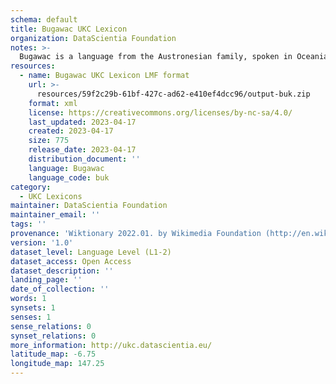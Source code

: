 ```yaml
---
schema: default
title: Bugawac UKC Lexicon
organization: DataScientia Foundation
notes: >-
  Bugawac is a language from the Austronesian family, spoken in Oceania. The UKC Lexicon of Bugawac is represented as a lexico-semantic network. It consists of words, word senses, synsets, as well as sense-level and synset-level relationships.
resources:
  - name: Bugawac UKC Lexicon LMF format
    url: >-
      resources/59f2c29b-61bf-427c-ad62-e410ef4dcc96/output-buk.zip
    format: xml
    license: https://creativecommons.org/licenses/by-nc-sa/4.0/
    last_updated: 2023-04-17
    created: 2023-04-17
    size: 775
    release_date: 2023-04-17
    distribution_document: ''
    language: Bugawac
    language_code: buk
category:
  - UKC Lexicons
maintainer: DataScientia Foundation
maintainer_email: ''
tags: ''
provenance: 'Wiktionary 2022.01. by Wikimedia Foundation (http://en.wiktionary.org); Princeton WordNet 2.1 by Princeton University (https://wordnet.princeton.edu)'
version: '1.0'
dataset_level: Language Level (L1-2)
dataset_access: Open Access
dataset_description: ''
landing_page: ''
date_of_collection: ''
words: 1
synsets: 1
senses: 1
sense_relations: 0
synset_relations: 0
more_information: http://ukc.datascientia.eu/
latitude_map: -6.75
longitude_map: 147.25
---
```

